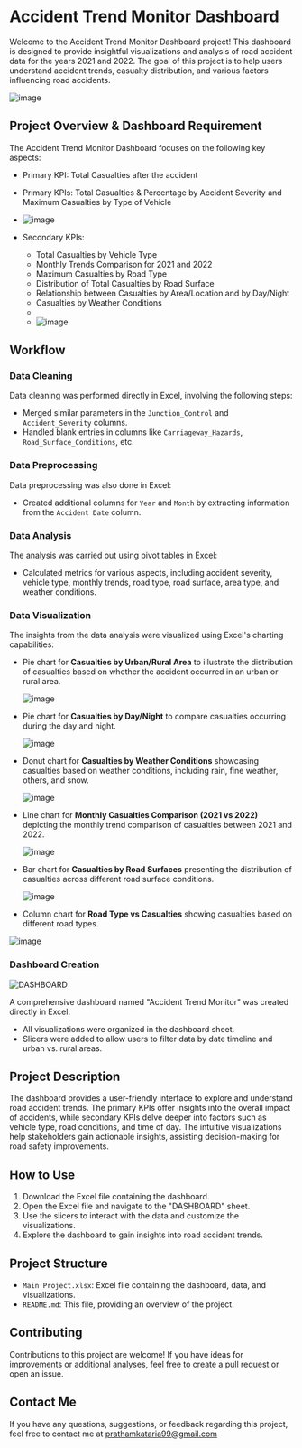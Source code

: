 # Accident Trend Monitor Dashboard

Welcome to the Accident Trend Monitor Dashboard project! This dashboard is designed to provide insightful visualizations and analysis of road accident data for the years 2021 and 2022. The goal of this project is to help users understand accident trends, casualty distribution, and various factors influencing road accidents.

![image](https://github.com/ipratham7/Accident-Trend-Monitor/assets/64377030/f6e83d69-4b2b-4915-91b5-92b9df2f1621)



## Project Overview & Dashboard Requirement

The Accident Trend Monitor Dashboard focuses on the following key aspects:
- Primary KPI: Total Casualties after the accident
- Primary KPIs: Total Casualties & Percentage by Accident Severity and Maximum Casualties by Type of Vehicle

- ![image](https://github.com/ipratham7/Accident-Trend-Monitor/assets/64377030/c2b12827-58af-4f34-8a00-8d63c3e7e4e5)
  
- Secondary KPIs:
  - Total Casualties by Vehicle Type
  - Monthly Trends Comparison for 2021 and 2022
  - Maximum Casualties by Road Type
  - Distribution of Total Casualties by Road Surface
  - Relationship between Casualties by Area/Location and by Day/Night
  - Casualties by Weather Conditions
  - 
  - ![image](https://github.com/ipratham7/Accident-Trend-Monitor/assets/64377030/2a46e5ca-7aac-446d-a9fc-a34fa308a25e)

## Workflow

### Data Cleaning

Data cleaning was performed directly in Excel, involving the following steps:
- Merged similar parameters in the `Junction_Control` and `Accident_Severity` columns.
- Handled blank entries in columns like `Carriageway_Hazards`, `Road_Surface_Conditions`, etc.

### Data Preprocessing

Data preprocessing was also done in Excel:
- Created additional columns for `Year` and `Month` by extracting information from the `Accident Date` column.

### Data Analysis

The analysis was carried out using pivot tables in Excel:
- Calculated metrics for various aspects, including accident severity, vehicle type, monthly trends, road type, road surface, area type, and weather conditions.

### Data Visualization

The insights from the data analysis were visualized using Excel's charting capabilities:
- Pie chart for **Casualties by Urban/Rural Area** to illustrate the distribution of casualties based on whether the accident occurred in an urban or rural area.
  
  ![image](https://github.com/ipratham7/Accident-Trend-Monitor/assets/64377030/466a53d8-7609-4279-91d9-02085e106c98)

- Pie chart for **Casualties by Day/Night** to compare casualties occurring during the day and night.
  
  ![image](https://github.com/ipratham7/Accident-Trend-Monitor/assets/64377030/1da0c38f-6c79-499d-99cc-6844d6a00d23)

- Donut chart for **Casualties by Weather Conditions** showcasing casualties based on weather conditions, including rain, fine weather, others, and snow.
  
  ![image](https://github.com/ipratham7/Accident-Trend-Monitor/assets/64377030/76dcb1a8-a947-4fc2-adae-182f35328bf7)

- Line chart for **Monthly Casualties Comparison (2021 vs 2022)** depicting the monthly trend comparison of casualties between 2021 and 2022.
  
  ![image](https://github.com/ipratham7/Accident-Trend-Monitor/assets/64377030/472e0ead-82bd-490a-912a-3c465835fe37)

- Bar chart for **Casualties by Road Surfaces** presenting the distribution of casualties across different road surface conditions.
  
  ![image](https://github.com/ipratham7/Accident-Trend-Monitor/assets/64377030/b75ae221-b377-481a-b4a2-b5688ab66516)

- Column chart for **Road Type vs Casualties** showing casualties based on different road types.
  
![image](https://github.com/ipratham7/Accident-Trend-Monitor/assets/64377030/d68843ea-9a21-4f5b-9b82-7029f3753b9e)

### Dashboard Creation

![DASHBOARD](https://github.com/ipratham7/Accident-Trend-Monitor/assets/64377030/cc91118e-ce6f-4002-90f6-33330772d101)

A comprehensive dashboard named "Accident Trend Monitor" was created directly in Excel:
- All visualizations were organized in the dashboard sheet.
- Slicers were added to allow users to filter data by date timeline and urban vs. rural areas.

## Project Description

The dashboard provides a user-friendly interface to explore and understand road accident trends. The primary KPIs offer insights into the overall impact of accidents, while secondary KPIs delve deeper into factors such as vehicle type, road conditions, and time of day. The intuitive visualizations help stakeholders gain actionable insights, assisting decision-making for road safety improvements.

## How to Use

1. Download the Excel file containing the dashboard.
2. Open the Excel file and navigate to the "DASHBOARD" sheet.
3. Use the slicers to interact with the data and customize the visualizations.
4. Explore the dashboard to gain insights into road accident trends.

## Project Structure

- `Main Project.xlsx`: Excel file containing the dashboard, data, and visualizations.
- `README.md`: This file, providing an overview of the project.

## Contributing

Contributions to this project are welcome! If you have ideas for improvements or additional analyses, feel free to create a pull request or open an issue.

## Contact Me

If you have any questions, suggestions, or feedback regarding this project, feel free to contact me at prathamkataria99@gmail.com 

